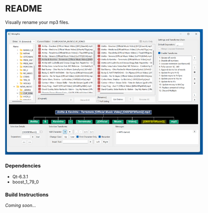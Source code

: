 # README #

Visually rename your mp3 files. 

<img src="assets/MemphisNow.png" alt="Memphis Now (C++)" style="max-width: 640px;">

### Dependencies ###

* Qt-6.3.1
* boost_1_79_0

### Build Instructions ###

*Coming soon...*
